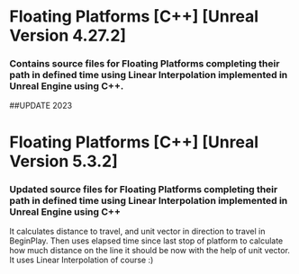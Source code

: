 # Floating Platforms [C++] [Unreal Version 4.27.2]
### Contains source files for Floating Platforms completing their path in defined time using Linear Interpolation implemented in Unreal Engine using C++.

##UPDATE 2023
# Floating Platforms [C++] [Unreal Version 5.3.2]
### Updated source files for Floating Platforms completing their path in defined time using Linear Interpolation implemented in Unreal Engine using C++
It calculates distance to travel, and unit vector in direction to travel in BeginPlay. Then uses elapsed time since last stop of platform to calculate how much distance on the line it should be now with the help of unit vector. It uses Linear Interpolation of course :)
